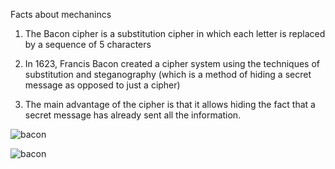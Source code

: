 Facts about mechanincs 

1. The Bacon cipher is a substitution cipher in which each letter is replaced by a sequence of 5 characters

2. In 1623, Francis Bacon created a cipher system using the techniques of substitution and steganography (which is a method of hiding a secret message as opposed to just a cipher)

3. The main advantage of the cipher is that it allows hiding the fact that a secret message has already sent all the information.


![bacon](https://media.geeksforgeeks.org/wp-content/uploads/Bacon-Cipher.png)

![bacon](https://news.mit.edu/sites/default/files/styles/news_article__image_gallery/public/images/202012/MIT-Coding-Brain-01-press_0.jpg?itok=JKoUflf8)
